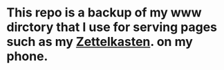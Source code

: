 # This repo is a backup of my www dirctory that I use for serving pages such as my [Zettelkasten](/zettelkasten.html). on my phone.
